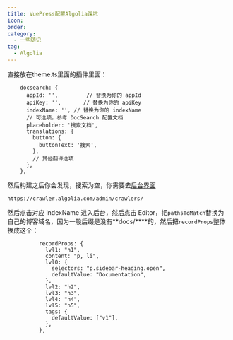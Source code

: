 ```yaml
---
title: VuePress配置Algolia踩坑
icon: 
order: 
category:
  - 一些随记
tag:
  - Algolia
---
```













直接放在theme.ts里面的插件里面：

```
    docsearch: {
      appId: '',         // 替换为你的 appId
      apiKey: '',       // 替换为你的 apiKey
      indexName: '', // 替换为你的 indexName
      // 可选项，参考 DocSearch 配置文档
      placeholder: '搜索文档',
      translations: {
        button: {
          buttonText: '搜索',
        },
        // 其他翻译选项
      },
    },
```

然后构建之后你会发现，搜索为空，你需要去[后台界面](https://crawler.algolia.com/admin/crawlers/)

```
https://crawler.algolia.com/admin/crawlers/
```

然后点击对应 indexName 进入后台，然后点击 Editor，把`pathsToMatch`替换为自己的博客域名，因为一般后缀是没有**docs/\****的，然后把`recordProps`整体换成这个：

```
          recordProps: {
            lvl1: "h1",
            content: "p, li",
            lvl0: {
              selectors: "p.sidebar-heading.open",
              defaultValue: "Documentation",
            },
            lvl2: "h2",
            lvl3: "h3",
            lvl4: "h4",
            lvl5: "h5",
            tags: {
              defaultValue: ["v1"],
            },
          },
```

